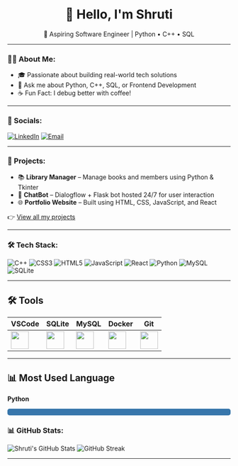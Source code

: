 <!-- <img src="https://your-banner-url.com/banner.gif" alt="Welcome Banner" width="100%" /> -->

<h1 align="center">👋 Hello, I'm Shruti</h1>

<p align="center">🚀 Aspiring Software Engineer | Python • C++ • SQL</p>

---

### 👩‍💻 About Me:

- 🎓 Passionate about building real-world tech solutions
- 💬 Ask me about Python, C++, SQL, or Frontend Development
- ☕ Fun Fact: I debug better with coffee!

---

### 🔗 Socials:

[![LinkedIn](https://img.shields.io/badge/LinkedIn-0077B5?style=for-the-badge&logo=linkedin&logoColor=white)](https://www.linkedin.com/in/shruti-harayan)
[![Email](https://img.shields.io/badge/Email-D14836?style=for-the-badge&logo=gmail&logoColor=white)](mailto:shrutiharayan06@gmail.com)

---

### 💼 Projects:

- 📚 **Library Manager** – Manage books and members using Python & Tkinter  
- 🤖 **ChatBot** – Dialogflow + Flask bot hosted 24/7 for user interaction  
- 🌐 **Portfolio Website** – Built using HTML, CSS, JavaScript, and React

👉 [View all my projects](https://github.com/shruti-harayan?tab=repositories)

---

### 🛠️ Tech Stack:

![C++](https://img.shields.io/badge/C++-00599C?style=for-the-badge&logo=c%2B%2B&logoColor=white)
![CSS3](https://img.shields.io/badge/CSS3-1572B6?style=for-the-badge&logo=css3&logoColor=white)
![HTML5](https://img.shields.io/badge/HTML5-E34F26?style=for-the-badge&logo=html5&logoColor=white)
![JavaScript](https://img.shields.io/badge/JavaScript-FFD700?style=for-the-badge&logo=javascript&logoColor=black)
![React](https://img.shields.io/badge/React-20232A?style=for-the-badge&logo=react&logoColor=61DAFB)
![Python](https://img.shields.io/badge/Python-3776AB?style=for-the-badge&logo=python&logoColor=white)
![MySQL](https://img.shields.io/badge/MySQL-005C84?style=for-the-badge&logo=mysql&logoColor=white)
![SQLite](https://img.shields.io/badge/SQLite-003B57?style=for-the-badge&logo=sqlite&logoColor=white)

---

## 🛠️ Tools

| VSCode | SQLite | MySQL | Docker | Git |
|--------|--------|-------|--------|-----|
| <img src="https://cdn.jsdelivr.net/gh/devicons/devicon/icons/vscode/vscode-original.svg" width="40"/> | <img src="https://cdn.jsdelivr.net/gh/devicons/devicon/icons/sqlite/sqlite-original.svg" width="40"/> | <img src="https://cdn.jsdelivr.net/gh/devicons/devicon/icons/mysql/mysql-original.svg" width="40"/> | <img src="https://cdn.jsdelivr.net/gh/devicons/devicon/icons/docker/docker-original.svg" width="40"/> | <img src="https://cdn.jsdelivr.net/gh/devicons/devicon/icons/git/git-original.svg" width="40"/> |

---

## 📊 Most Used Language

**Python**  
<div style="background-color:#ddd;width:100%;border-radius:5px;"><div style="width:100%;background-color:#3776AB;height:15px;border-radius:5px;"></div></div>


### 📊 GitHub Stats:

![Shruti's GitHub Stats](https://github-readme-stats.vercel.app/api?username=shruti-harayan&show_icons=true&theme=tokyonight)
![GitHub Streak](https://streak-stats.demolab.com?user=shruti-harayan&theme=tokyonight)

---
